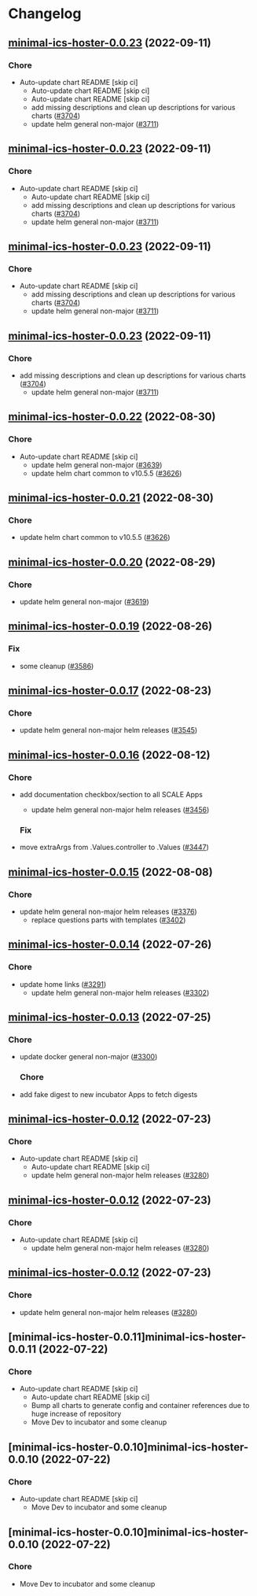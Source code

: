 # Changelog



## [minimal-ics-hoster-0.0.23](https://github.com/truecharts/charts/compare/minimal-ics-hoster-0.0.22...minimal-ics-hoster-0.0.23) (2022-09-11)

### Chore

- Auto-update chart README [skip ci]
  - Auto-update chart README [skip ci]
  - Auto-update chart README [skip ci]
  - add missing descriptions and clean up descriptions for various charts ([#3704](https://github.com/truecharts/charts/issues/3704))
  - update helm general non-major ([#3711](https://github.com/truecharts/charts/issues/3711))




## [minimal-ics-hoster-0.0.23](https://github.com/truecharts/charts/compare/minimal-ics-hoster-0.0.22...minimal-ics-hoster-0.0.23) (2022-09-11)

### Chore

- Auto-update chart README [skip ci]
  - Auto-update chart README [skip ci]
  - add missing descriptions and clean up descriptions for various charts ([#3704](https://github.com/truecharts/charts/issues/3704))
  - update helm general non-major ([#3711](https://github.com/truecharts/charts/issues/3711))




## [minimal-ics-hoster-0.0.23](https://github.com/truecharts/charts/compare/minimal-ics-hoster-0.0.22...minimal-ics-hoster-0.0.23) (2022-09-11)

### Chore

- Auto-update chart README [skip ci]
  - add missing descriptions and clean up descriptions for various charts ([#3704](https://github.com/truecharts/charts/issues/3704))
  - update helm general non-major ([#3711](https://github.com/truecharts/charts/issues/3711))




## [minimal-ics-hoster-0.0.23](https://github.com/truecharts/charts/compare/minimal-ics-hoster-0.0.22...minimal-ics-hoster-0.0.23) (2022-09-11)

### Chore

- add missing descriptions and clean up descriptions for various charts ([#3704](https://github.com/truecharts/charts/issues/3704))
  - update helm general non-major ([#3711](https://github.com/truecharts/charts/issues/3711))




## [minimal-ics-hoster-0.0.22](https://github.com/truecharts/charts/compare/minimal-ics-hoster-0.0.20...minimal-ics-hoster-0.0.22) (2022-08-30)

### Chore

- Auto-update chart README [skip ci]
  - update helm general non-major ([#3639](https://github.com/truecharts/charts/issues/3639))
  - update helm chart common to v10.5.5 ([#3626](https://github.com/truecharts/charts/issues/3626))




## [minimal-ics-hoster-0.0.21](https://github.com/truecharts/charts/compare/minimal-ics-hoster-0.0.20...minimal-ics-hoster-0.0.21) (2022-08-30)

### Chore

- update helm chart common to v10.5.5 ([#3626](https://github.com/truecharts/charts/issues/3626))




## [minimal-ics-hoster-0.0.20](https://github.com/truecharts/charts/compare/minimal-ics-hoster-0.0.19...minimal-ics-hoster-0.0.20) (2022-08-29)

### Chore

- update helm general non-major ([#3619](https://github.com/truecharts/charts/issues/3619))




## [minimal-ics-hoster-0.0.19](https://github.com/truecharts/charts/compare/minimal-ics-hoster-0.0.17...minimal-ics-hoster-0.0.19) (2022-08-26)

### Fix

- some cleanup ([#3586](https://github.com/truecharts/charts/issues/3586))




## [minimal-ics-hoster-0.0.17](https://github.com/truecharts/charts/compare/minimal-ics-hoster-0.0.16...minimal-ics-hoster-0.0.17) (2022-08-23)

### Chore

- update helm general non-major helm releases ([#3545](https://github.com/truecharts/charts/issues/3545))




## [minimal-ics-hoster-0.0.16](https://github.com/truecharts/charts/compare/minimal-ics-hoster-0.0.15...minimal-ics-hoster-0.0.16) (2022-08-12)

### Chore

- add documentation checkbox/section to all SCALE Apps
  - update helm general non-major helm releases ([#3456](https://github.com/truecharts/charts/issues/3456))

  ### Fix

- move extraArgs from .Values.controller to .Values ([#3447](https://github.com/truecharts/charts/issues/3447))




## [minimal-ics-hoster-0.0.15](https://github.com/truecharts/charts/compare/minimal-ics-hoster-0.0.14...minimal-ics-hoster-0.0.15) (2022-08-08)

### Chore

- update helm general non-major helm releases ([#3376](https://github.com/truecharts/charts/issues/3376))
  - replace questions parts with templates ([#3402](https://github.com/truecharts/charts/issues/3402))




## [minimal-ics-hoster-0.0.14](https://github.com/truecharts/apps/compare/minimal-ics-hoster-0.0.13...minimal-ics-hoster-0.0.14) (2022-07-26)

### Chore

- update home links ([#3291](https://github.com/truecharts/apps/issues/3291))
  - update helm general non-major helm releases ([#3302](https://github.com/truecharts/apps/issues/3302))




## [minimal-ics-hoster-0.0.13](https://github.com/truecharts/apps/compare/minimal-ics-hoster-0.0.12...minimal-ics-hoster-0.0.13) (2022-07-25)

### Chore

- update docker general non-major ([#3300](https://github.com/truecharts/apps/issues/3300))

  ### Chore

- add fake digest to new incubator Apps to fetch digests




## [minimal-ics-hoster-0.0.12](https://github.com/truecharts/apps/compare/minimal-ics-hoster-0.0.11...minimal-ics-hoster-0.0.12) (2022-07-23)

### Chore

- Auto-update chart README [skip ci]
  - Auto-update chart README [skip ci]
  - update helm general non-major helm releases ([#3280](https://github.com/truecharts/apps/issues/3280))




## [minimal-ics-hoster-0.0.12](https://github.com/truecharts/apps/compare/minimal-ics-hoster-0.0.11...minimal-ics-hoster-0.0.12) (2022-07-23)

### Chore

- Auto-update chart README [skip ci]
  - update helm general non-major helm releases ([#3280](https://github.com/truecharts/apps/issues/3280))




## [minimal-ics-hoster-0.0.12](https://github.com/truecharts/apps/compare/minimal-ics-hoster-0.0.11...minimal-ics-hoster-0.0.12) (2022-07-23)

### Chore

- update helm general non-major helm releases ([#3280](https://github.com/truecharts/apps/issues/3280))




## [minimal-ics-hoster-0.0.11]minimal-ics-hoster-0.0.11 (2022-07-22)

### Chore

- Auto-update chart README [skip ci]
  - Auto-update chart README [skip ci]
  - Bump all charts to generate config and container references due to huge increase of repository
  - Move Dev to incubator and some cleanup




## [minimal-ics-hoster-0.0.10]minimal-ics-hoster-0.0.10 (2022-07-22)

### Chore

- Auto-update chart README [skip ci]
  - Move Dev to incubator and some cleanup




## [minimal-ics-hoster-0.0.10]minimal-ics-hoster-0.0.10 (2022-07-22)

### Chore

- Move Dev to incubator and some cleanup
